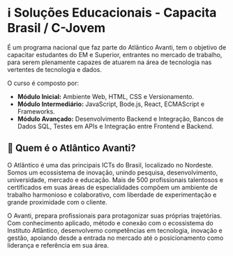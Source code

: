 # ℹ️ Soluções Educacionais - Capacita Brasil / C-Jovem
É um programa nacional que faz parte do Atlântico Avanti, tem o objetivo de capacitar estudantes do EM e Superior, entrantes no mercado de trabalho, para serem plenamente capazes de atuarem na área de tecnologia nas vertentes de tecnologia e dados.

O curso é composto por:
- **Módulo Inicial:** Ambiente Web, HTML, CSS e Versionamento.
- **Módulo Intermediário:** JavaScript, Bode.js, React, ECMAScript e Frameworks.
- **Módulo Avançado:** Desenvolvimento Backend e Integração, Bancos de Dados SQL, Testes em APIs e Integração entre Frontend e Backend.

## 🤔 Quem é o Atlântico Avanti?
O Atlântico é uma das principais ICTs do Brasil, localizado no Nordeste. Somos um ecossistema de inovação, unindo pesquisa, desenvolvimento, universidade, mercado e educação. Mais de 500 profissionais talentosos e certificados em suas áreas de especialidades compõem um ambiente de trabalho harmonioso e colaborativo, com liberdade de experimentação e grande proximidade com o cliente.

O Avanti, prepara profissionais para protagonizar suas próprias trajetórias. Com conhecimento aplicado, método e conexão com o ecossistema do Instituto Atlântico, desenvolvemo competências em tecnologia, inovação e gestão, apoiando desde a entrada no mercado até o posicionamento como liderança e referência em sua área.
